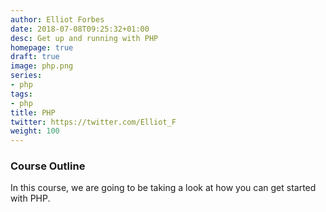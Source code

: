 ```yaml
---
author: Elliot Forbes
date: 2018-07-08T09:25:32+01:00
desc: Get up and running with PHP
homepage: true
draft: true
image: php.png
series:
- php
tags:
- php
title: PHP
twitter: https://twitter.com/Elliot_F
weight: 100
---
```


### Course Outline

In this course, we are going to be taking a look at how you can get started with PHP. 